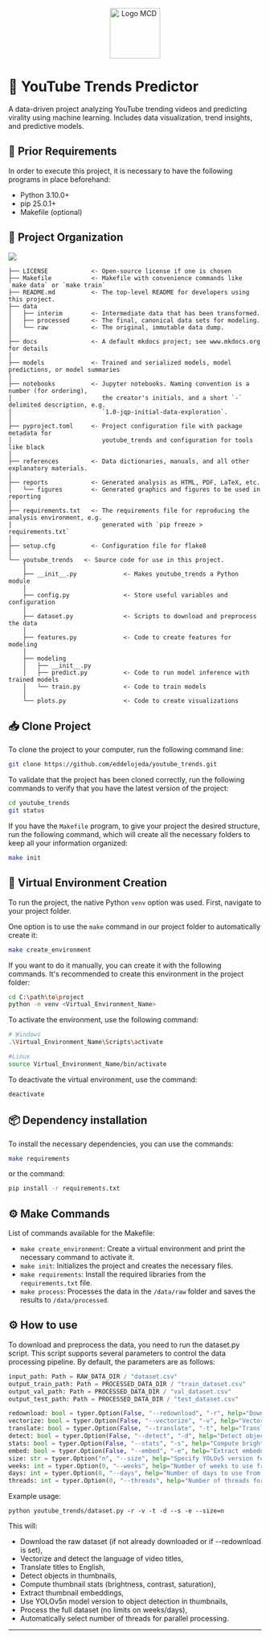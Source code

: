 <center>
    <p>
        <img src="https://mcd.unison.mx/wp-content/themes/awaken/img/logo_mcd.png" width="100" alt="Logo MCD">
    </p>
</center>

# 🚀 YouTube Trends Predictor 

A data-driven project analyzing YouTube trending videos and predicting virality using machine learning. Includes data visualization, trend insights, and predictive models.

## 🔧 Prior Requirements
In order to execute this project, it is necessary to have the following programs in place beforehand:

* Python 3.10.0+
* pip 25.0.1+
* Makefile (optional)

## 📂 Project Organization
<a target="_blank" href="https://cookiecutter-data-science.drivendata.org/">
    <img src="https://img.shields.io/badge/CCDS-Project%20template-328F97?logo=cookiecutter" />
</a>

```
├── LICENSE            <- Open-source license if one is chosen
├── Makefile           <- Makefile with convenience commands like `make data` or `make train`
├── README.md          <- The top-level README for developers using this project.
├── data
│   ├── interim        <- Intermediate data that has been transformed.
│   ├── processed      <- The final, canonical data sets for modeling.
│   └── raw            <- The original, immutable data dump.
│
├── docs               <- A default mkdocs project; see www.mkdocs.org for details
│
├── models             <- Trained and serialized models, model predictions, or model summaries
│
├── notebooks          <- Jupyter notebooks. Naming convention is a number (for ordering),
│                         the creator's initials, and a short `-` delimited description, e.g.
│                         `1.0-jqp-initial-data-exploration`.
│
├── pyproject.toml     <- Project configuration file with package metadata for 
│                         youtube_trends and configuration for tools like black
│
├── references         <- Data dictionaries, manuals, and all other explanatory materials.
│
├── reports            <- Generated analysis as HTML, PDF, LaTeX, etc.
│   └── figures        <- Generated graphics and figures to be used in reporting
│
├── requirements.txt   <- The requirements file for reproducing the analysis environment, e.g.
│                         generated with `pip freeze > requirements.txt`
│
├── setup.cfg          <- Configuration file for flake8
│
└── youtube_trends   <- Source code for use in this project.
    │
    ├── __init__.py             <- Makes youtube_trends a Python module
    │
    ├── config.py               <- Store useful variables and configuration
    │
    ├── dataset.py              <- Scripts to download and preprocess the data
    │
    ├── features.py             <- Code to create features for modeling
    │
    ├── modeling                
    │   ├── __init__.py 
    │   ├── predict.py          <- Code to run model inference with trained models          
    │   └── train.py            <- Code to train models
    │
    └── plots.py                <- Code to create visualizations
```

## 📥 Clone Project
To clone the project to your computer, run the following command line:

```bash
git clone https://github.com/eddelojeda/youtube_trends.git
```

To validate that the project has been cloned correctly, run the following commands to verify that you have the latest version of the project:

```bash
cd youtube_trends
git status
```

If you have the `Makefile` program, to give your project the desired structure, run the following command, which will create all the necessary folders to keep all your information organized:

```bash
make init
```

## 🐍 Virtual Environment Creation
To run the project, the native Python `venv` option was used. First, navigate to your project folder.

One option is to use the `make` command in our project folder to automatically create it:

```bash
make create_environment
```

If you want to do it manually, you can create it with the following commands. It's recommended to create this environment in the project folder:

```bash
cd C:\path\to\project
python -m venv <Virtual_Environment_Name>
```

To activate the environment, use the following command:

```bash
# Windows
.\Virtual_Environment_Name\Scripts\activate

#Linux
source Virtual_Environment_Name/bin/activate
```

To deactivate the virtual environment, use the command:

```bash
deactivate
```

## 📦 Dependency installation

To install the necessary dependencies, you can use the commands:
```bash
make requirements
```
or the command:
```bash
pip install -r requirements.txt
```

## ⚙️ Make Commands

List of commands available for the Makefile:

* `make create_environment`: Create a virtual environment and print the necessary command to activate it.
* `make init`: Initializes the project and creates the necessary files.
* `make requirements`: Install the required libraries from the `requirements.txt` file.
* `make process`: Processes the data in the `/data/raw` folder and saves the results to `/data/processed`.

## ⚙️ How to use

To download and preprocess the data, you need to run the dataset.py script. This script supports several parameters to control the data processing pipeline. By default, the parameters are as follows:

```python
input_path: Path = RAW_DATA_DIR / "dataset.csv"
output_train_path: Path = PROCESSED_DATA_DIR / "train_dataset.csv"
output_val_path: Path = PROCESSED_DATA_DIR / "val_dataset.csv"
output_test_path: Path = PROCESSED_DATA_DIR / "test_dataset.csv"

redownload: bool = typer.Option(False, "--redownload", "-r", help="Download raw dataset. Default value: False.")
vectorize: bool = typer.Option(False, "--vectorize", "-v", help="Vectorize and detect language of the video title. Default value: False.")
translate: bool = typer.Option(False, "--translate", "-t", help="Translate the video titles to English. Default value: False.")
detect: bool = typer.Option(False, "--detect", "-d", help="Detect objects in thumbnail images. Default value: False.")
stats: bool = typer.Option(False, "--stats", "-s", help="Compute brightness, contrast, and saturation stats in thumbnails. Default value: False.")
embed: bool = typer.Option(False, "--embed", "-e", help="Extract embeddings from thumbnails. Default value: False.")
size: str = typer.Option("n", "--size", help="Specify YOLOv5 version for processing (n, s, m, l, x). Default: 'n'.")
weeks: int = typer.Option(0, "--weeks", help="Number of weeks to use from the raw dataset. Default: 0 (full dataset).")
days: int = typer.Option(0, "--days", help="Number of days to use from the raw dataset. Default: 0 (full dataset).")
threads: int = typer.Option(0, "--threads", help="Number of threads for parallel processing. Default: 0 (auto).")
```

Example usage:

```
python youtube_trends/dataset.py -r -v -t -d --s -e --size=n
```

This will:
- Download the raw dataset (if not already downloaded or if --redownload is set),
- Vectorize and detect the language of video titles,
- Translate titles to English,
- Detect objects in thumbnails,
- Compute thumbnail stats (brightness, contrast, saturation),
- Extract thumbnail embeddings,
- Use YOLOv5n model version to object detection in thumbnails,
- Process the full dataset (no limits on weeks/days),
- Automatically select number of threads for parallel processing.

--------

